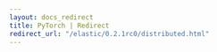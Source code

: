 ```yaml
---
layout: docs_redirect
title: PyTorch | Redirect
redirect_url: "/elastic/0.2.1rc0/distributed.html"
---
```

